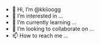 - 👋 Hi, I’m @kkiioogg
- 👀 I’m interested in ...
- 🌱 I’m currently learning ...
- 💞️ I’m looking to collaborate on ...
- 📫 How to reach me ...

<!---
kkiioogg/kkiioogg is a ✨ special ✨ repository because its `README.md` (this file) appears on your GitHub profile.
You can click the Preview link to take a look at your changes.
--->
